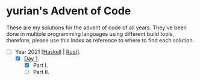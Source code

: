 # yurian's Advent of Code 

These are my solutions for the advent of code of all years. They've been done in multiple programming languages using different build tools, therefore, please use this index as reference to where to find each solution.

- [ ] Year 2021 [[Haskell](haskell/src/Year2021/) | [Rust](rust/year21/)].
  - [x] [Day 1](haskell/).
    - [x] Part I.
    - [ ] Part II.
